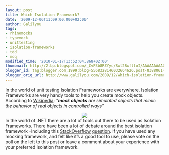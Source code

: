 ```yaml
---
layout: post
title: Which Isolation Framework?
date: '2009-12-06T11:09:00.000+02:00'
author: Galilyou
tags:
- rhinomocks
- typemock
- unittesting
- isolation-frameworks
- tdd
- moq
modified_time: '2010-01-17T13:52:04.868+02:00'
thumbnail: http://2.bp.blogspot.com/_CvP3b8RZYyc/Sxt2BxfttoI/AAAAAAAAACA/J1pn_u4mCl0/s72-c/peaceful-isolation.png
blogger_id: tag:blogger.com,1999:blog-5568328146032664626.post-8388061434779808621
blogger_orig_url: http://www.galilyou.com/2009/12/which-isolation-framework.html
---
```


In the world of unit testing Isolation Frameworks are everywhere. Isolation  Frameworks are very handy tools to help you create mock objects. According to <a href="http://en.wikipedia.org/wiki/Mock_object">Wikipedia</a>:
<i>“</i><b><i>mock objects</i></b><i> are simulated objects that mimic the behavior of real  objects in controlled ways”</i>
<div class="separator" style="clear: both; text-align: center;"><a href="http://2.bp.blogspot.com/_CvP3b8RZYyc/Sxt2BxfttoI/AAAAAAAAACA/J1pn_u4mCl0/s1600-h/peaceful-isolation.png" imageanchor="1" style="margin-left: 1em; margin-right: 1em;"><img border="0" src="http://2.bp.blogspot.com/_CvP3b8RZYyc/Sxt2BxfttoI/AAAAAAAAACA/J1pn_u4mCl0/s640/peaceful-isolation.png" /></a>
</div>
<div class="separator" style="clear: both; text-align: center;">
</div>
In the world of .NET there are a lot of tools out there to be used as  Isolation Frameworks. There have been a lot of debate around the best isolation  framework –Including this <a href="http://stackoverflow.com/" target="_blank">StackOverflow</a> <a href="http://stackoverflow.com/questions/37359/what-c-mocking-framework-to-use" target="_blank">question</a>. 
If you have used any mocking framework, and felt like it’s a good tool to  use, please vote on the poll on the left to this post or leave a comment about  your experience with your preferred isolation framework.